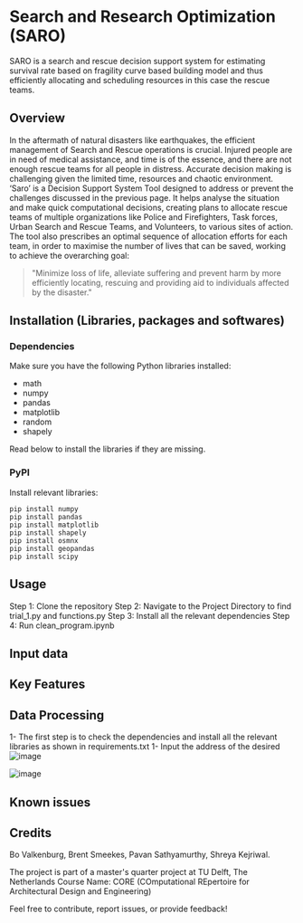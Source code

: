 # Search and Research Optimization (SARO)
SARO is a search and rescue decision support system for estimating survival rate based on fragility curve based building model and thus efficiently allocating and scheduling resources in this case the rescue teams.

## Overview
In the aftermath of natural disasters like earthquakes, the efficient management of Search and Rescue operations is crucial. Injured people are in need of medical assistance, and time is of the essence, and there are not enough rescue teams for all people in distress. Accurate decision making is challenging given the limited time, resources and chaotic environment. ‘Saro’ is a Decision Support System Tool designed to address or prevent the challenges discussed in the previous page. It helps analyse the situation and make quick computational decisions, creating plans to allocate rescue teams of multiple organizations like Police and Firefighters, Task forces, Urban Search and Rescue Teams, and Volunteers, to various sites of action. The tool also prescribes an optimal sequence of allocation efforts for each team, in order to maximise the number of lives that can be saved, working to achieve the overarching goal:  

> "Minimize loss of life, alleviate suffering and prevent harm by more efficiently locating, rescuing and providing aid to individuals affected by the disaster."

## Installation (Libraries, packages and softwares)
### Dependencies
Make sure you have the following Python libraries installed:

- math
- numpy
- pandas
- matplotlib
- random
- shapely

Read below to install the libraries if they are missing.

### PyPI
Install relevant libraries:
```
pip install numpy
pip install pandas
pip install matplotlib
pip install shapely
pip install osmnx
pip install geopandas
pip install scipy
```
## Usage
Step 1: Clone the repository
Step 2: Navigate to the Project Directory to find trial_1.py and functions.py
Step 3: Install all the relevant dependencies
Step 4: Run clean_program.ipynb

## Input data


## Key Features


## Data Processing
1- The first step is to check the dependencies and install all the relevant libraries as shown in requirements.txt
1- Input the address of the desired 
![image](https://github.com/shreyakejriwal02/SARO_CORE2023/assets/146780231/d84bc3c2-3d92-476f-a66d-75d7c14e70f9)

![image](https://github.com/shreyakejriwal02/SARO_CORE2023/assets/146780231/7611564b-f6ff-4600-b3f2-815a5007a298)


## Known issues


## Credits
Bo Valkenburg, Brent Smeekes, Pavan Sathyamurthy, Shreya Kejriwal.

The project is part of a master's quarter project at TU Delft, The Netherlands
Course Name: CORE (COmputational REpertoire for Architectural Design and Engineering)

Feel free to contribute, report issues, or provide feedback!
